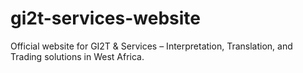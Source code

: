 # gi2t-services-website
Official website for GI2T &amp; Services – Interpretation, Translation, and Trading solutions in West Africa.
